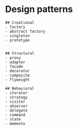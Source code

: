# Design patterns

    ## Creational
    - factory
    - abstract factory
    - singleton
    - prototype


    ## Structural
    - proxy
    - adapter
    - facade
    - decorator
    - composite
    - flyweight

    ## Behavioral
    - iterator
    - strategy
    - visitor
    - observer
    - delegate
    - command
    - state
    - memento
